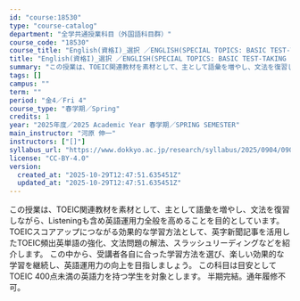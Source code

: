 ```yaml
---
id: "course:18530"
type: "course-catalog"
department: "全学共通授業科目（外国語科目群）"
course_code: "18530"
course_title: "English(資格I)_選択 ／ENGLISH(SPECIAL TOPICS: BASIC TEST-TAKING STRATEGIES)"
title: "English(資格I)_選択 ／ENGLISH(SPECIAL TOPICS: BASIC TEST-TAKING STRATEGIES)"
summary: "この授業は、TOEIC関連教材を素材として、主として語彙を増やし、文法を復習しながら、Listeningも含め英語運用力全般を高めることを目的としています。 TOEICスコアアップにつながる効果的な学習方法として、英字新聞記事を活用したTO…"
tags: []
campus: ""
term: ""
period: "金4／Fri 4"
course_type: "春学期／Spring"
credits: 1
year: "2025年度／2025 Academic Year 春学期／SPRING SEMESTER"
main_instructor: "河原 伸一"
instructors: ["[]"]
syllabus_url: "https://www.dokkyo.ac.jp/research/syllabus/2025/0904/0904_18530_ja_JP.html"
license: "CC-BY-4.0"
version:
  created_at: "2025-10-29T12:47:51.635451Z"
  updated_at: "2025-10-29T12:47:51.635451Z"
---
```

この授業は、TOEIC関連教材を素材として、主として語彙を増やし、文法を復習しながら、Listeningも含め英語運用力全般を高めることを目的としています。 TOEICスコアアップにつながる効果的な学習方法として、英字新聞記事を活用したTOEIC頻出英単語の強化、文法問題の解法、スラッシュリーディングなどを紹介します。 この中から、受講者各自に合った学習方法を選び、楽しい効果的な学習を継続し、英語運用力の向上を目指しましょう。 この科目は目安としてTOEIC 400点未満の英語力を持つ学生を対象とします。 半期完結。通年履修不可。
